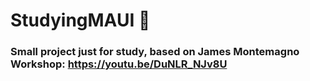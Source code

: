 # StudyingMAUI  :blue_book:

### Small project just for study, based on James Montemagno Workshop: https://youtu.be/DuNLR_NJv8U

